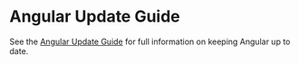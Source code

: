 # Angular Update Guide

See the [Angular Update Guide](https://update.angular.io/) for full information on keeping Angular up to date.
